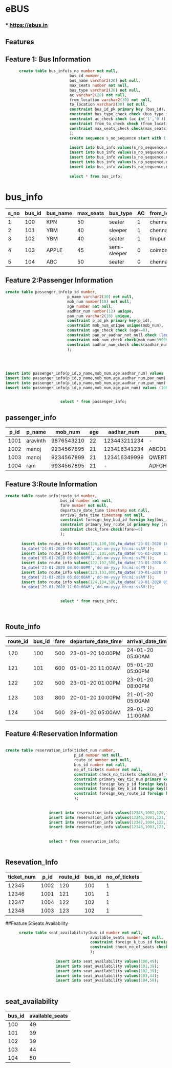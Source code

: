 # eBUS
  ### * https://ebus.in

## Features
  
   
## Feature 1: Bus Information
```sql
      create table bus_info(s_no number not null,
                            bus_id number,
                            bus_name varchar2(20) not null,
                            max_seats number not null,
                            bus_type varchar2(20) not null,
                            ac varchar2(20) not null,
                            from_location varchar2(30) not null,
                            to_location varchar2(30) not null,
                            constraint bus_id_pk primary key (bus_id),
                            constraint bus_type_check check (bus_type in('seater','sleeper','semi-sleeper')),
                            constraint ac_check check (ac in('1','0')),
                            constraint from_to_check check (from_location <> to_location),
                            constraint max_seats_check check(max_seats>0)
                            );
                            create sequence s_no_sequence start with 1 increment by 1;
                            
                            insert into bus_info values(s_no_sequence.nextval,100,'KPN',50,'sleeper',1,'chennai','tirupur');
                            insert into bus_info values(s_no_sequence.nextval,101,'YBM',40,'seater',1,'chennai','salem');
                            insert into bus_info values(s_no_sequence.nextval,102,'YBM',40,'sleeper',1,'tirupur','banglore');
                            insert into bus_info values(s_no_sequence.nextval,103,'APPLE',45,'semi-sleeper',0,'coimbatore','chennai');
                            insert into bus_info values(s_no_sequence.nextval,104,'ABC',50,'seater',0,'chennai','salem');
                            
                            select * from bus_info;
  ```                          
# bus_info                            
| s_no | bus_id | bus_name | max_seats | bus_type       | AC | from_location | to_location |
|------|--------|----------|-----------|----------------|----|---------------|-------------|
|  1   |  100   |   KPN    |    50     |  seater        | 1  |  chennai      |  tirupur    |
|  2   |  101   |   YBM    |    40     |  sleeper       | 1  |  chennai      |  salem      |
|  3   |  102   |   YBM    |    40     |  seater        | 1  |  tirupur      |  banglore   |
|  4   |  103   |  APPLE   |    45     |  semi-sleeper  | 0  |  coimbatore   |  chennai    |
|  5   |  104   |   ABC    |    50     |  seater        | 0  |  chennai      |  salem      |
                            
                           


                            
                       
                      
 ## Feature 2:Passenger Information   
 ```sql
 create table passenger_info(p_id number,
                            p_name varchar2(30) not null,
                            mob_num number(10) not null,
                            age number not null,
                            aadhar_num number(12) unique,
                            pan_num varchar2(10) unique,
                            constraint p_id_pk primary key(p_id),
                            constraint mob_num_unique unique(mob_num),
                            constraint age_check check (age>=0),
                            constraint pan_or_aadhar_not_null check (length(aadhar_num||pan_num) is not null),
                            constraint mob_num_check check(mob_num>999999999),
                            constraint aadhar_num_check check(aadhar_num>99999999999)
                            );
                            
                            
                            
                          
 insert into passenger_info(p_id,p_name,mob_num,age,aadhar_num) values (1001,'aravinth',9876543210,22,123443211234);
 insert into passenger_info(p_id,p_name,mob_num,age,aadhar_num,pan_num) values (1002,'manoj',9234567895,21,123416341234,'ABCD1234E');
 insert into passenger_info(p_id,p_name,mob_num,age,aadhar_num,pan_num) values (1003,'manoj',9234567899,21,123416349999,'QWERT1234Y');
 insert into passenger_info(p_id,p_name,mob_num,age,pan_num) values (1004,'ram',9934567895,21,'ADFGH9999T');
 
 
                         select * from passenger_info;
```


## passenger_info
| p_id | p_name   | mob_num    | age | aadhar_num   | pan_num    |
|------|----------|------------|-----|--------------|------------|
| 1001 | aravinth | 9876543210 | 22  | 123443211234 |     -      |
| 1002 | manoj    | 9234567895 | 21  | 123416341234 | ABCD1234E  |
| 1003 | manoj    | 9234567899 | 21  | 123416349999 | QWERT1234Y |
| 1004 | ram      | 9934567895 | 21  |      -       | ADFGH9999T |
 
 
 

                            
                            
## Feature 3:Route Information                            
```sql
create table route_info(route_id number,
                        bus_id number not null,
                        fare number not null,
                        departure_date_time timestamp not null,
                        arrival_date_time timestamp not null,
                        constraint foreign_key_bud_id foreign key(bus_id) references bus_info(bus_id),
                        constraint primary_key_route_id primary key (route_id),
                        constraint check_fare check(fare>=0)
                        ); 
       
       insert into route_info values(120,100,500,to_date('23-01-2020 10:00:00PM','dd-mm-yyyy hh:mi:ssPM'),
       to_date('24-01-2020 05:00:00AM','dd-mm-yyyy hh:mi:ssAM'));
       insert into route_info values(121,101,600,to_date('05-01-2020 11:00:00AM','dd-mm-yyyy hh:mi:ssPM'),
       to_date('05-01-2020 05:00:00PM','dd-mm-yyyy hh:mi:ssPM'));
       insert into route_info values(122,102,500,to_date('23-01-2020 01:00:00PM','dd-mm-yyyy hh:mi:ssAM'),
       to_date('23-01-2020 08:00:00PM','dd-mm-yyyy hh:mi:ssPM'));
       insert into route_info values(123,103,800,to_date('20-01-2020 10:00:00PM','dd-mm-yyyy hh:mi:ssPM'),
       to_date('21-01-2020 05:00:00AM','dd-mm-yyyy hh:mi:ssAM'));
       insert into route_info values(124,104,500,to_date('29-01-2020 05:00:00AM','dd-mm-yyyy hh:mi:ssPM'),
       to_date('29-01-2020 11:00:00AM','dd-mm-yyyy hh:mi:ssAM'));
       
           
                        select * from route_info;
                        
                        
```
## Route_info
| route_id | bus_id | fare | departure_date_time | arrival_date_time |
|----------|--------|------|---------------------|-------------------|
| 120      | 100    | 500  |  23-01-20 10:00PM   |  24-01-20 05:00AM |
| 121      | 101    | 600  |  05-01-20 11:00AM   |  05-01-20 05:00PM |
| 122      | 102    | 500  |  23-01-20 01:00PM   |  23-01-20 08:00PM |
| 123      | 103    | 800  |  20-01-20 10:00PM   |  21-01-20 05:00AM |
| 124      | 104    | 500  |  29-01-20 05:00AM   |  29-01-20 11:00AM |
   
   ## Feature 4:Reservation Information
   ``` sql
       
   create table reservation_info(ticket_num number,
                                 p_id number not null,
                                 route_id number not null,
                                 bus_id number not null,
                                 no_of_tickets number not null,
                                 constraint check_no_tickets check(no_of_tickets>0),
                                 constraint primary_key_tic_num primary key(ticket_num),
                                 constraint foreign_key_p_id foreign key(p_id) references passenger_info(p_id),
                                 constraint foreign_key_b_id foreign key(bus_id) references bus_info(bus_id),
                                 constraint foreign_key_route_id foreign key(route_id) references route_info(route_id)
                                 );
                                 
                      
                      insert into reservation_info values(12345,1002,120,100,1);                     
                      insert into reservation_info values(12346,1001,121,101,1);                     
                      insert into reservation_info values(12347,1004,122,102,1);                     
                      insert into reservation_info values(12348,1003,123,103,1);
                      
                      
                      select * from reservation_info;
                      
   
   ```
   
   
 ## Resevation_Info 
   
| ticket_num | p_id | route_id | bus_id | no_of_tickets |
|------------|------|----------|--------|---------------|
| 12345      | 1002 | 120      | 100    | 1             |
| 12346      | 1001 | 121      | 101    | 1             |
| 12347      | 1004 | 122      | 102    | 1             |
| 12348      | 1003 | 123      | 102    | 1             |



   ##Feature 5:Seats Availability
   ```sql
         create table seat_availability(bus_id number not null,
                                        available_seats number not null,
                                        constraint foreign_k_bus_id foreign key(bus_id) references bus_info(bus_id),
                                        constraint check_no_of_seats check(available_seats>=0)
                                        );
                                        
                         insert into seat_availability values(100,49);
                         insert into seat_availability values(101,39); 
                         insert into seat_availability values(102,39);
                         insert into seat_availability values(103,44); 
                         insert into seat_availability values(104,50);
                        
   ```
   ## seat_availability
   
   
   
| bus_id | available_seats |
|--------|-----------------|
| 100    | 49              |
| 101    | 39              |
| 102    | 39              |
| 103    | 44              |
| 104    | 50              |
                      
                         
                        
                         
                        
                      
   
   
   
   
   
   
   
   
   
   
   
   
   
   
                        
                        
                        
       
                        
                        
                        
       
                        
                        
                        
       
                        
                        
                        
                        
